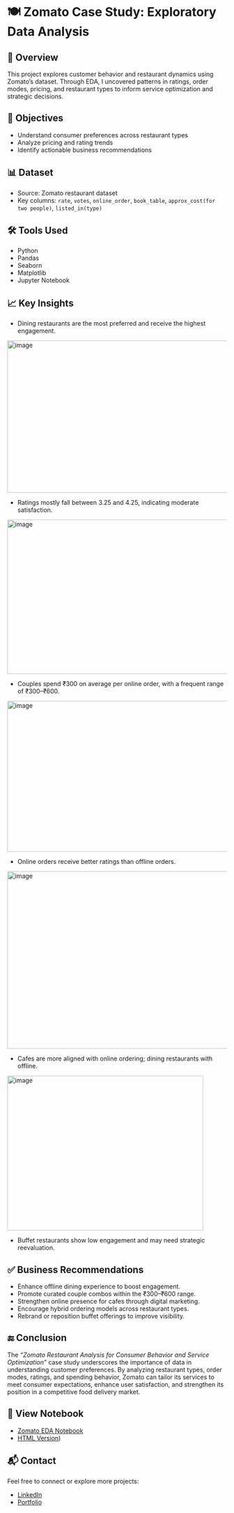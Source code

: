 # 🍽️ Zomato Case Study: Exploratory Data Analysis

## 📌 Overview
This project explores customer behavior and restaurant dynamics using Zomato’s dataset. Through EDA, I uncovered patterns in ratings, order modes, pricing, and restaurant types to inform service optimization and strategic decisions.

## 🎯 Objectives
- Understand consumer preferences across restaurant types
- Analyze pricing and rating trends
- Identify actionable business recommendations

## 📊 Dataset
- Source: Zomato restaurant dataset
- Key columns: `rate`, `votes`, `online_order`, `book_table`, `approx_cost(for two people)`, `listed_in(type)`

## 🛠️ Tools Used
- Python
- Pandas
- Seaborn
- Matplotlib
- Jupyter Notebook

## 📈 Key Insights
- Dining restaurants are the most preferred and receive the highest engagement.
<img width="519" height="349" alt="image" src="https://github.com/user-attachments/assets/8bc0bc1a-8fa8-4fc2-883a-8cf646a80a5f" />

- Ratings mostly fall between 3.25 and 4.25, indicating moderate satisfaction.
<img width="507" height="354" alt="image" src="https://github.com/user-attachments/assets/2acd9689-b135-401f-8a5d-5ade0e747782" />

- Couples spend ₹300 on average per online order, with a frequent range of ₹300–₹600.
<img width="627" height="346" alt="image" src="https://github.com/user-attachments/assets/9406c7ae-4e60-4ab0-99ea-5875b0b0513e" />

- Online orders receive better ratings than offline orders.
<img width="516" height="407" alt="image" src="https://github.com/user-attachments/assets/03e09532-6a1b-4f65-8ae1-3e1d1dd21343" />

- Cafes are more aligned with online ordering; dining restaurants with offline.
<img width="450" height="355" alt="image" src="https://github.com/user-attachments/assets/a22a25f0-e84c-4780-a8a1-ac6e7c266f77" />

- Buffet restaurants show low engagement and may need strategic reevaluation.

## ✅ Business Recommendations
- Enhance offline dining experience to boost engagement.
- Promote curated couple combos within the ₹300–₹600 range.
- Strengthen online presence for cafes through digital marketing.
- Encourage hybrid ordering models across restaurant types.
- Rebrand or reposition buffet offerings to improve visibility.

## 🔚 Conclusion
The *“Zomato Restaurant Analysis for Consumer Behavior and Service Optimization”* case study underscores the importance of data in understanding customer preferences. By analyzing restaurant types, order modes, ratings, and spending behavior, Zomato can tailor its services to meet consumer expectations, enhance user satisfaction, and strengthen its position in a competitive food delivery market.

## 🔗 View Notebook
- [Zomato EDA Notebook](https://github.com/Kaifee999/zomato-eda-case-study/blob/main/Zomato%20Data%20Analysis%20Project.ipynb)
- [HTML Version](https://github.com/Kaifee999/zomato-eda-case-study/blob/main/Zomato%20Data%20Analysis%20Project.html))

## 📬 Contact
Feel free to connect or explore more projects:
- [LinkedIn](your-linkedin-url)
- [Portfolio](your-portfolio-url)

